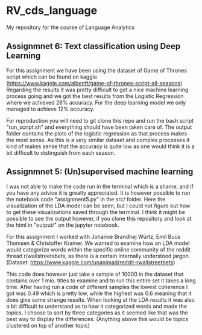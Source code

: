 # RV_cds_language
My repository for the course of Language Analytics

## Assignmnet 6: Text classification using Deep Learning
For this assignment we have been using the dataset of Game of Thrones script which can be found on kaggle (https://www.kaggle.com/albenft/game-of-thrones-script-all-seasons) 
Regarding the results it was pretty difficult to get a nice machine learning process going and we got the best results from the Logistic Regression where we achieved 26% accuracy. For the deep learning model we only managed to achieve 12% accuracy. 

For reproduction you will need to git clone this repo and run the bash script "run_script.sh" and everything should have been taken care of. The output folder contains the plots of the logistic regression as that process makes the most sense. 
As this is a very similar dataset and complex processes it kind of makes sense that the accuracy is quite low as one would think it is a bit difficult to distinguish from each season. 



## Assignmnet 5: (Un)supervised machine learning
I was not able to make the code run in the terminal which is a shame, and if you have any advice it is greatly appreciated. It is however possible to run the notebook code "assignment5.py" in the src/ folder. Here the visualization of the LDA model can be seen, but I could not figure out how to get these visualizations saved through the terminal. 
I think it might be possible to see the output however, if you clone this repository and look at the html in "output/" on the jupyter notebook. 

For this assignment I worked with Johanne Brandhøj Würtz, Emil Buus Thomsen & Christoffer Kramer. 
We wanted to examine how an LDA model would categorize words within the specific online community of the reddit thread r/wallstreetsbets, as there is a certain internally understood jargon. (Dataset: https://www.kaggle.com/unanimad/reddit-rwallstreetbets)

This code does however just take a sample of 10000 in the dataset that contains over 1 mio. titles to examine and to run this entire set it takes a long time. After having run a code of different samples the lowest coherence I got was 0.49 which is pretty low, while the highest was 0.6 meaning that it does give some strange results. When looking at the LDA results it was also a bit difficult to understand as to how it categorized words and made the topics. I choose to sort by three categories as it seemed like that was the best way to display the differences. (Anything above this would be topics clustered on top of another topic) 
